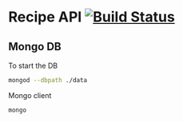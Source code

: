 # Recipe API [![Build Status](https://travis-ci.org/MacTHEgenius/node-recipe-api.svg?branch=master)](https://travis-ci.org/MacTHEgenius/node-recipe-api)

## Mongo DB
To start the DB
```bash
mongod --dbpath ./data
```

Mongo client
```bash
mongo
```